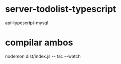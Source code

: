 # server-todolist-typescript
 api-typescript-mysql
 # compilar ambos
 nodemon dist/index.js -- tsc --watch
